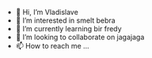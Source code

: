 - 👋 Hi, I’m Vladislave
- 👀 I’m interested in smelt bebra
- 🌱 I’m currently learning bir fredy
- 💞️ I’m looking to collaborate on jagajaga
- 📫 How to reach me ...

<!---
Azakriak/Azakriak is a ✨ special ✨ repository because its `README.md` (this file) appears on your GitHub profile.
You can click the Preview link to take a look at your changes.
--->

